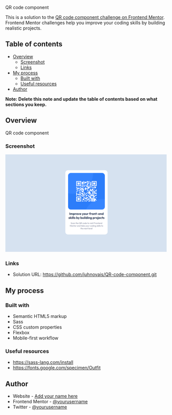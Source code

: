 QR code component

This is a solution to the [QR code component challenge on Frontend Mentor](https://www.frontendmentor.io/challenges/qr-code-component-iux_sIO_H). Frontend Mentor challenges help you improve your coding skills by building realistic projects. 

## Table of contents

- [Overview](#overview)
  - [Screenshot](#screenshot)
  - [Links](#links)
- [My process](#my-process)
  - [Built with](#built-with)
  - [Useful resources](#useful-resources)
- [Author](#author)


**Note: Delete this note and update the table of contents based on what sections you keep.**

## Overview
QR code component

### Screenshot

![](./images/screenshot.png)


### Links

- Solution URL: https://github.com/juhnovais/QR-code-component.git

## My process

### Built with

- Semantic HTML5 markup
- Sass
- CSS custom properties
- Flexbox
- Mobile-first workflow

### Useful resources
- https://sass-lang.com/install
- https://fonts.google.com/specimen/Outfit


## Author

- Website - [Add your name here](https://www.your-site.com)
- Frontend Mentor - [@yourusername](https://www.frontendmentor.io/profile/yourusername)
- Twitter - [@yourusername](https://www.twitter.com/yourusername)




